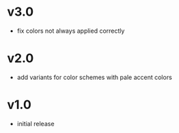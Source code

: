 # v3.0

- fix colors not always applied correctly

# v2.0

-  add variants for color schemes with pale accent colors

# v1.0

- initial release
